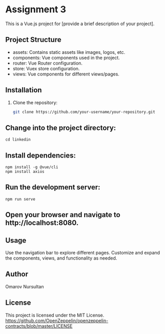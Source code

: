 # Assignment 3

This is a Vue.js project for [provide a brief description of your project].

## Project Structure

- assets: Contains static assets like images, logos, etc.
- components: Vue components used in the project.
- router: Vue Router configuration.
- store: Vuex store configuration.
- views: Vue components for different views/pages.

## Installation

1. Clone the repository:

   ```bash
   git clone https://github.com/your-username/your-repository.git


## Change into the project directory:
    cd linkedin


## Install dependencies:
    npm install -g @vue/cli
    npm install axios


## Run the development server:
    npm run serve


## Open your browser and navigate to http://localhost:8080.

## Usage

Use the navigation bar to explore different pages.
Customize and expand the components, views, and functionality as needed.


## Author
Omarov Nursultan

## License
This project is licensed under the MIT License.
https://github.com/OpenZeppelin/openzeppelin-contracts/blob/master/LICENSE
